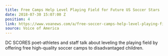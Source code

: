 ```yaml
---
title: Free Camps Help Level Playing Field for Future US Soccer Stars
date: 2018-07-30 15:07:00 Z
position: 4
link: https://www.voanews.com/a/free-soccer-camps-help-level-playing-field-/4505649.html
source: Voice of America
---
```


DC SCORES poet-athletes and staff talk about leveling the playing field by offering free high-quality soccer camps to disadvantaged children.